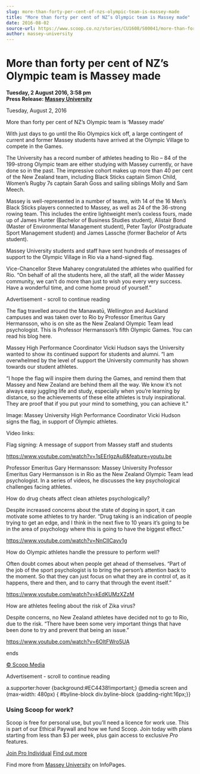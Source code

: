 ```yaml
---
slug: more-than-forty-per-cent-of-nzs-olympic-team-is-massey-made
title: "More than forty per cent of NZ’s Olympic team is Massey made"
date: 2016-08-02
source-url: https://www.scoop.co.nz/stories/CU1608/S00041/more-than-forty-per-cent-of-nzs-olympic-team-is-massey-made.htm
author: massey-university
---
```

More than forty per cent of NZ’s Olympic team is Massey made
============================================================

**Tuesday, 2 August 2016, 3:58 pm**  
**Press Release: [Massey University](https://info.scoop.co.nz/Massey_University)**

Tuesday, August 2, 2016

More than forty per cent of NZ’s Olympic team is ‘Massey made’

With just days to go until the Rio Olympics kick off, a large contingent of current and former Massey students have arrived at the Olympic Village to compete in the Games.

The University has a record number of athletes heading to Rio – 84 of the 199-strong Olympic team are either studying with Massey currently, or have done so in the past. The impressive cohort makes up more than 40 per cent of the New Zealand team, including Black Sticks captain Simon Child, Women’s Rugby 7s captain Sarah Goss and sailing siblings Molly and Sam Meech.

Massey is well-represented in a number of teams, with 14 of the 16 Men’s Black Sticks players connected to Massey, as well as 24 of the 36-strong rowing team. This includes the entire lightweight men’s coxless fours, made up of James Hunter (Bachelor of Business Studies student), Alistair Bond (Master of Environmental Management student), Peter Taylor (Postgraduate Sport Management student) and James Lassche (former Bachelor of Arts student).

Massey University students and staff have sent hundreds of messages of support to the Olympic Village in Rio via a hand-signed flag.

Vice-Chancellor Steve Maharey congratulated the athletes who qualified for Rio. “On behalf of all the students here, all the staff, all the wider Massey community, we can’t do more than just to wish you every very success. Have a wonderful time, and come home proud of yourself.”

Advertisement - scroll to continue reading





The flag travelled around the Manawatū, Wellington and Auckland campuses and was taken over to Rio by Professor Emeritus Gary Hermansson, who is on site as the New Zealand Olympic Team lead psychologist. This is Professor Hermansson’s fifth Olympic Games. You can read his blog here.

Massey High Performance Coordinator Vicki Hudson says the University wanted to show its continued support for students and alumni. “I am overwhelmed by the level of support the University community has shown towards our student athletes.

“I hope the flag will inspire them during the Games, and remind them that Massey and New Zealand are behind them all the way. We know it’s not always easy juggling life and study, especially when you’re learning by distance, so the achievements of these elite athletes is truly inspirational. They are proof that if you put your mind to something, you can achieve it."

Image: Massey University High Performance Coordinator Vicki Hudson signs the flag, in support of Olympic athletes.

Video links:

Flag signing: A message of support from Massey staff and students

https://www.youtube.com/watch?v=1sEErlgzAu8&feature=youtu.be  

Professor Emeritus Gary Hermansson: Massey University Professor Emeritus Gary Hermansson is in Rio as the New Zealand Olympic Team lead psychologist. In a series of videos, he discusses the key psychological challenges facing athletes.

How do drug cheats affect clean athletes psychologically?

Despite increased concerns about the state of doping in sport, it can motivate some athletes to try harder. “Drug taking is an indication of people trying to get an edge, and I think in the next five to 10 years it’s going to be in the area of psychology where this is going to have the biggest effect.”

https://www.youtube.com/watch?v=NnCIICayv1g  

How do Olympic athletes handle the pressure to perform well?

Often doubt comes about when people get ahead of themselves. “Part of the job of the sport psychologist is to bring the person’s attention back to the moment. So that they can just focus on what they are in control of, as it happens, there and then, and to carry that through the event itself.”

https://www.youtube.com/watch?v=kEdKUMzXZzM  

How are athletes feeling about the risk of Zika virus?

Despite concerns, no New Zealand athletes have decided not to go to Rio, due to the risk. “There have been some very important things that have been done to try and prevent that being an issue.”

https://www.youtube.com/watch?v=6OItFWro5UA  

  
ends

[© Scoop Media](http://www.scoop.co.nz/about/terms.html)  

Advertisement - scroll to continue reading



a.supporter:hover {background:#EC4438!important;} @media screen and (max-width: 480px) { #byline-block div.byline-block {padding-right:16px;}}

### Using Scoop for work?

Scoop is free for personal use, but you’ll need a licence for work use. This is part of our Ethical Paywall and how we fund Scoop. Join today with plans starting from less than $3 per week, plus gain access to exclusive _Pro_ features.  
  
[Join Pro Individual](https://pro.scoop.co.nz/Individual/?from=ProIn24) [Find out more](https://pro.scoop.co.nz/using-scoop-for-work/?from=ProIn24)

Find more from [Massey University](https://info.scoop.co.nz/Massey_University) on InfoPages.